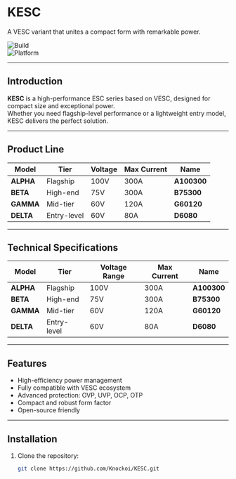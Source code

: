 # KESC

A VESC variant that unites a compact form with remarkable power.

![Build](https://img.shields.io/badge/Build-Passing-brightgreen.svg)  
![Platform](https://img.shields.io/badge/Platform-nRF%20%7C%20STM32-lightgrey.svg)

---

## Introduction

**KESC** is a high-performance ESC series based on VESC, designed for compact size and exceptional power.  
Whether you need flagship-level performance or a lightweight entry model, KESC delivers the perfect solution.

---

## Product Line

| Model | Tier | Voltage | Max Current | Name |
|-------|------|---------|-------------|------|
| **ALPHA** | Flagship | 100V | 300A | **A100300** |
| **BETA**  | High-end | 75V  | 300A | **B75300** |
| **GAMMA** | Mid-tier | 60V  | 120A | **G60120** |
| **DELTA** | Entry-level | 60V  | 80A  | **D6080** |

---

## Technical Specifications

| Model | Tier | Voltage Range | Max Current | Name |
|-------|------|---------------|-------------|------|
| **ALPHA**  | Flagship   | 100V | 300A | **A100300** |
| **BETA**   | High-end   | 75V  | 300A | **B75300** |
| **GAMMA**  | Mid-tier   | 60V  | 120A | **G60120** |
| **DELTA**  | Entry-level| 60V  | 80A  | **D6080** |

---

## Features

- High-efficiency power management  
- Fully compatible with VESC ecosystem  
- Advanced protection: OVP, UVP, OCP, OTP  
- Compact and robust form factor  
- Open-source friendly  

---

## Installation

1. Clone the repository:
   ```bash
   git clone https://github.com/Knockoi/KESC.git
